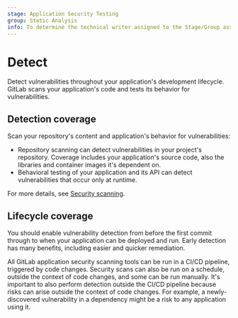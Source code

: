 ```yaml
---
stage: Application Security Testing
group: Static Analysis
info: To determine the technical writer assigned to the Stage/Group associated with this page, see https://handbook.gitlab.com/handbook/product/ux/technical-writing/#assignments
---
```


# Detect

Detect vulnerabilities throughout your application's development lifecycle. GitLab scans your
application's code and tests its behavior for vulnerabilities.

## Detection coverage

Scan your repository's content and application's behavior for vulnerabilities:

- Repository scanning can detect vulnerabilities in your project's repository. Coverage includes
  your application's source code, also the libraries and container images it's dependent on.
- Behavioral testing of your application and its API can detect vulnerabilities that occur only at
  runtime.

For more details, see [Security scanning](security_scanning.md).

## Lifecycle coverage

You should enable vulnerability detection from before the first commit through to when your
application can be deployed and run. Early detection has many benefits, including easier and quicker
remediation.

All GitLab application security scanning tools can be run in a CI/CD pipeline, triggered by code
changes. Security scans can also be run on a schedule, outside the context of code changes, and some
can be run manually. It's important to also perform detection outside the CI/CD pipeline because
risks can arise outside the context of code changes. For example, a newly-discovered vulnerability
in a dependency might be a risk to any application using it.
